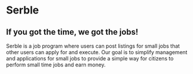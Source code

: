 # Serble

## If you got the time, we got the jobs!
Serble is a job program where users can post listings for small jobs that other users can apply for and execute.
Our goal is to simplify management and applications for small jobs to provide a simple way for citizens to perform
small time jobs and earn money.
